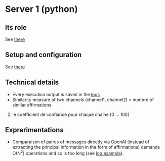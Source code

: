 # Server 1 (python)
## Its role
See [there](https://github.com/akostrik/stage_telegram/tree/main#the-same-scheme-of-the-appication-in-english)
  
## Setup and configuration
See [there](https://github.com/akostrik/stage_telegram/tree/main#setup-and-configuration)

## Technical details
- Every execution output is saved in the [logs](https://github.com/akostrik/stage_telegram/tree/main/server1/log)
- Similarity measure of two channels (channel1, channel2) = numbre of similar affirmations
2) le coefficient de confiance pour chaque chaîne [0 … 100]

## Exprerimentations
- Comparaison of paires of messages directly via OpenAI (instead of extracting the principal information in the form of affirmations) demands O(N<sup>2</sup>) operations and so is too long (see [log example](https://github.com/akostrik/stage_telegram/blob/main/server1/log/log_2023_09_28_18h08%20ERROR%20LIMITE%20GPT4.txt)).
